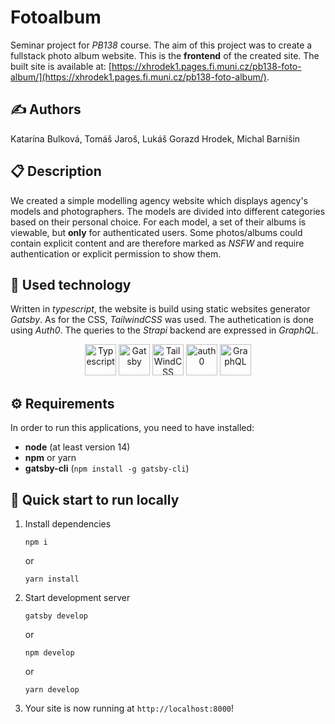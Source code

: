 # Fotoalbum 

Seminar project for *PB138* course. The aim of this project was to create a fullstack photo album website. This is the **frontend** of the created site. The built site is available at: [https://xhrodek1.pages.fi.muni.cz/pb138-foto-album/](https://xhrodek1.pages.fi.muni.cz/pb138-foto-album/).

## ✍️ Authors

Katarína Bulková, Tomáš Jaroš, Lukáš Gorazd Hrodek, Michal Barnišin

## 📋 Description 

We created a simple modelling agency website which displays agency's models and photographers. The models are divided into different categories based on their personal choice. For each model, a set of their albums is viewable, but **only** for authenticated users. Some photos/albums could contain explicit content and are therefore marked as *NSFW* and require authentication or explicit permission to show them.

## 🔌 Used technology

Written in *typescript*, the website is build using static websites generator *Gatsby*. As for the CSS, *TailwindCSS* was used. The authetication is done using *Auth0*. The queries to the *Strapi* backend are expressed in *GraphQL*.

<div align="center">
  <img width="50px" alt="Typescript" src="https://upload.wikimedia.org/wikipedia/commons/thumb/4/4c/Typescript_logo_2020.svg/1200px-Typescript_logo_2020.svg.png">
  <img width="50px" alt="Gatsby" src="https://pbs.twimg.com/profile_images/1135999619781939201/HZ-pCQcP_400x400.png">
  <img width="50px" alt="TailWindCSS" src="https://tailwindcss.com/_next/static/media/twitter-square.daf77586b35e90319725e742f6e069f9.jpg">
  <img width="50px" alt="auth0" src="https://cdn.freebiesupply.com/logos/large/2x/auth0-logo-png-transparent.png">
  <img width="50px" alt="GraphQL" src="https://graphql.org/img/logo.svg">
</div>

## ⚙️ Requirements

In order to run this applications, you need to have installed:
- **node** (at least version 14)
- **npm** or yarn
- **gatsby-cli** (`npm install -g gatsby-cli`)

## 🚀 Quick start to run locally

1.  Install dependencies

    ```shell
    npm i
    ```
    or

    ```shell
    yarn install
    ```

2.  Start development server

    ```shell
    gatsby develop
    ```
    or

    ```shell
    npm develop
    ```
    or

    ```shell
    yarn develop
    ```

3.  Your site is now running at `http://localhost:8000`!
